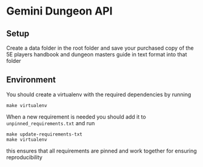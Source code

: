 # Gemini Dungeon API

## Setup

Create a data folder in the root folder and save your purchased copy of the 5E players handbook and dungeon masters guide in text format into that folder

## Environment

You should create a virtualenv with the required dependencies by running
```
make virtualenv
```

When a new requirement is needed you should add it to `unpinned_requirements.txt` and run
```
make update-requirements-txt
make virtualenv
```
this ensures that all requirements are pinned and work together for ensuring reproducibility
